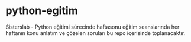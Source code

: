 # python-egitim
Sisterslab - Python eğitimi sürecinde haftasonu eğitim seanslarında her haftanın konu anlatım ve çözelen soruları bu repo içerisinde toplanacaktır.
